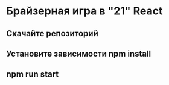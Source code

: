# Брайзерная игра в "21" React

## Скачайте репозиторий
## Установите зависимости npm install
## npm run start
